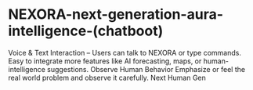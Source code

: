 # NEXORA-next-generation-aura-intelligence-(chatboot)

Voice & Text Interaction – Users can talk to NEXORA or type commands.
Easy to integrate more features like AI forecasting, maps, or human-intelligence suggestions.
Observe Human Behavior 
Emphasize or feel the real world problem and observe it carefully.
Next Human Gen


